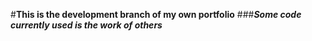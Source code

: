 #**This is the development branch of my own portfolio**
###**_Some code currently used is the work of others_**
